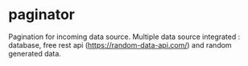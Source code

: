 # paginator
Pagination for incoming data source. Multiple data source integrated : database, free rest api (https://random-data-api.com/) and random generated data. 



